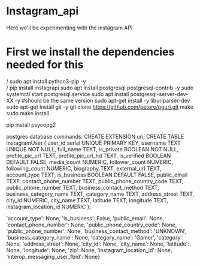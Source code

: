 # Instagram_api
Here we'll be experimenting with the instagram API

# First we install the dependencies needed for this
/ sudo apt install python3-pip -y <br>
/ pip install instagrapi 
sudo apt install postgresql postgresql-contrib -y
sudo systemctl start postgresql.service
sudo apt install postgresql-server-dev-XX -y #should be the same version
sudo apt-get install -y liburiparser-dev
sudo apt-get install git -y
git clone https://github.com/petere/pguri.git
make
sudo make install


pip install psycopg2



postgres database commands:
CREATE EXTENSION uri;
CREATE TABLE InstagramUser (
	user_id serial UNIQUE PRIMARY KEY,
	username TEXT  UNIQUE NOT NULL,
	full_name TEXT,
	is_private BOOLEAN NOT NULL,
	profile_pic_url TEXT,
	profile_pic_url_hd TEXT,
	is_verified BOOLEAN DEFAULT FALSE,
	media_count NUMERIC,
	follower_count NUMERIC,
	following_count NUMERIC,
	biography TEXT,
	external_url TEXT,
	account_type TEXT,
	is_business BOOLEAN DEFAULT FALSE,
	public_email TEXT,
	contact_phone_number TEXT,
	public_phone_country_code TEXT,
	public_phone_number TEXT,
	business_contact_method TEXT,
	business_category_name TEXT,
	category_name TEXT,
	address_street TEXT,
	city_id NUMERIC,
	city_name TEXT,
	latitude TEXT,
	longitude TEXT,
	instagram_location_id NUMERIC
);

'account_type': None, 'is_business': False, 'public_email': None, 'contact_phone_number': None, 'public_phone_country_code': None, 'public_phone_number': None, 'business_contact_method': 'UNKNOWN', 'business_category_name': None, 'category_name': 'Gamer', 'category': None, 'address_street': None, 'city_id': None, 'city_name': None, 'latitude': None, 'longitude': None, 'zip': None, 'instagram_location_id': None, 'interop_messaging_user_fbid': None}





